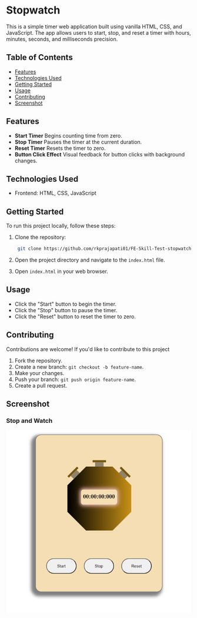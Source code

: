# Stopwatch

This is a simple timer web application built using vanilla HTML, CSS, and JavaScript. The app allows users to start, stop, and reset a timer with hours, minutes, seconds, and milliseconds precision.

## Table of Contents
- [Features](#features)
- [Technologies Used](#technologies-used)
- [Getting Started](#getting-started)
- [Usage](#usage)
- [Contributing](#contributing)
- [Screenshot](#screenshot)

## Features

- **Start Timer** Begins counting time from zero.
- **Stop Timer** Pauses the timer at the current duration.
- **Reset Timer** Resets the timer to zero.
- **Button Click Effect** Visual feedback for button clicks with background changes.

## Technologies Used

- Frontend: HTML, CSS, JavaScript 

## Getting Started

To run this project locally, follow these steps:

1. Clone the repository:
    ```bash
     git clone https://github.com/rkprajapati01/FE-Skill-Test-stopwatch-project.git
    ```
2. Open the project directory and navigate to the `index.html` file.

3. Open `index.html` in your web browser.


## Usage

- Click the "Start" button to begin the timer.
- Click the "Stop" button to pause the timer.
- Click the "Reset" button to reset the timer to zero.

## Contributing

Contributions are welcome! If you'd like to contribute to this project 

1. Fork the repository.
2. Create a new branch: `git checkout -b feature-name`.
3. Make your changes.
4. Push your branch: `git push origin feature-name`.
5. Create a pull request.

## Screenshot

### Stop and Watch

![Home Page](stopwatch/utilities/stopwatch.png)
